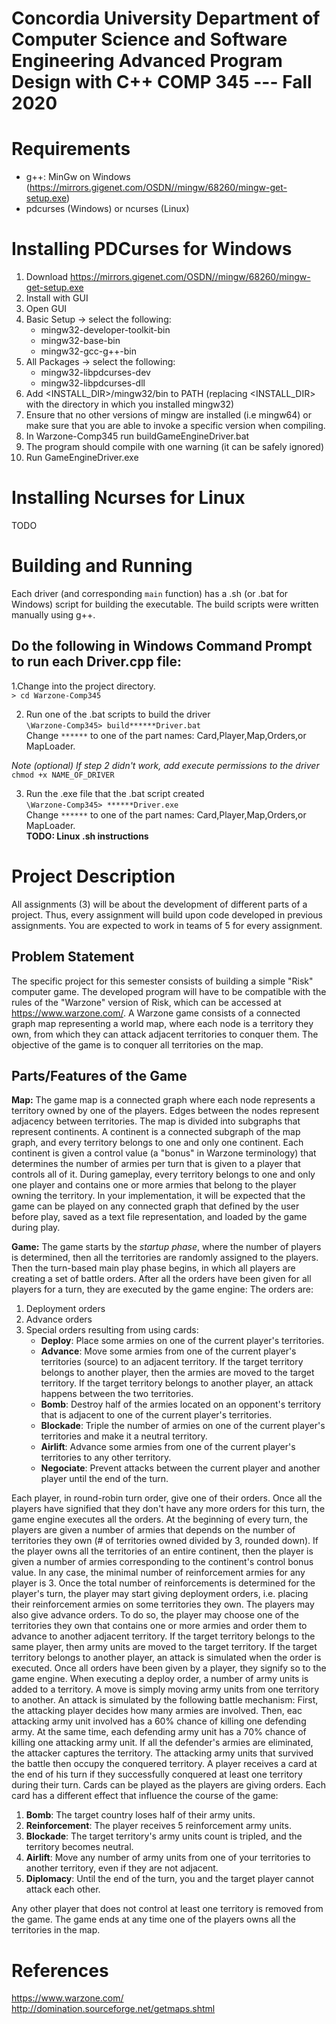 # Concordia University  Department of Computer Science and Software Engineering  Advanced Program Design with C++  COMP 345 --- Fall 2020

# Requirements

- g++: MinGw on Windows (https://mirrors.gigenet.com/OSDN//mingw/68260/mingw-get-setup.exe)
- pdcurses (Windows) or ncurses (Linux)

# Installing PDCurses for Windows

1. Download https://mirrors.gigenet.com/OSDN//mingw/68260/mingw-get-setup.exe
2. Install with GUI
3. Open GUI
4. Basic Setup -> select the following:
   - mingw32-developer-toolkit-bin
   - mingw32-base-bin
   - mingw32-gcc-g++-bin
5. All Packages -> select the following:
   - mingw32-libpdcurses-dev
   - mingw32-libpdcurses-dll
6. Add <INSTALL_DIR>/mingw32/bin to PATH (replacing <INSTALL_DIR> with the directory in which you installed mingw32)
7. Ensure that no other versions of mingw are installed (i.e mingw64) or make sure that you are able to invoke a specific version when compiling.
8. In Warzone-Comp345 run buildGameEngineDriver.bat
9. The program should compile with one warning (it can be safely ignored)
10. Run GameEngineDriver.exe

# Installing Ncurses for Linux

TODO


# Building and Running
Each driver (and corresponding `main` function) has a .sh (or .bat for Windows) script for building the executable. The build
scripts were written manually using g++.

## Do the following in Windows Command Prompt to run each Driver.cpp file:<br/>
1.Change into the project directory.<br/>
`> cd Warzone-Comp345`<br/>

2. Run one of the .bat scripts to build the driver<br/>
`\Warzone-Comp345> build******Driver.bat`<br/>
Change `******` to one of the part names: Card,Player,Map,Orders,or MapLoader.<br/>

<i>Note (optional) If step 2 didn't work, add execute permissions to the driver</i><br/>
`chmod +x NAME_OF_DRIVER`<br/>

3. Run the .exe file that the .bat script created <br/>
`\Warzone-Comp345> ******Driver.exe`<br/>
Change `******` to one of the part names: Card,Player,Map,Orders,or MapLoader.<br/>
<b>TODO: Linux .sh instructions</b><br/>

# Project Description

All assignments (3) will be about the development of different parts of a project. Thus, every assignment
will build upon code developed in previous assignments. You are expected to work in teams of 5 for every
assignment.

## Problem Statement

The specific project for this semester consists of building a simple "Risk" computer game. The developed
program will have to be compatible with the rules of the "Warzone" version of Risk, which can be accessed
at https://www.warzone.com/. A Warzone game consists of a connected graph map representing a world map,
where each node is a territory they own, from which they can attack adjacent territories to conquer them.
The objective of the game is to conquer all territories on the map.

## Parts/Features of the Game

**Map:** The game map is a connected graph where each node represents a territory owned by one of the
players. Edges between the nodes represent adjacency between territories. The map is divided into subgraphs
that represent continents. A continent is a connected subgraph of the map graph, and every territory belongs
to one and only one continent. Each continent is given a control value (a "bonus" in Warzone terminology)
that determines the number of armies per turn that is given to a player that controls all of it. During
gameplay, every territory belongs to one and only one player and contains one or more armies that belong
to the player owning the territory. In your implementation, it will be expected that the game can be played
on any connected graph that defined by the user before play, saved as a text file representation, and loaded
by the game during play.

**Game:** The game starts by the *startup phase*, where the number of players is determined, then all the
territories are randomly assigned to the players. Then the turn-based main play phase begins, in which all
players are creating a set of battle orders. After all the orders have been given for all players for a turn,
they are executed by the game engine: The orders are:

1. Deployment orders
2. Advance orders
3. Special orders resulting from using cards:
	- **Deploy**: Place some armies on one of the current player's territories.
	- **Advance**: Move some armies from one of the current player's territories (source) to an adjacent
		territory. If the target territory belongs to another player, then the armies are moved to the
		target territory. If the target territory belongs to another player, an attack happens between the
		two territories.
	- **Bomb**: Destroy half of the armies located on an opponent's territory that is adjacent to one of
		the current player's territories.
	- **Blockade**: Triple the number of armies on one of the current player's territories and make it a
		neutral territory.
	- **Airlift**: Advance some armies from one of the current player's territories to any other territory.
	- **Negociate**: Prevent attacks between the current player and another player until the end of the turn.

Each player, in round-robin turn order, give one of their orders. Once all the players have signified that
they don't have any more orders for this turn, the game engine executes all the orders. At the beginning of
every turn, the players are given a number of armies that depends on the number of territories they own (# of
territories owned divided by 3, rounded down). If the player owns all the territories of an entire continent,
then the player is given a number of armies corresponding to the continent's control bonus value. In any case,
the minimal number of reinforcement armies for any player is 3. Once the total number of reinforcements is
determined for the player's turn, the player may start giving deployment orders, i.e. placing their reinforcement
armies on some territories they own. The players may also give advance orders. To do so, the player may choose
one of the territories they own that contains one or more armies and order them to advance to another adjacent
territory. If the target territory belongs to the same player, then army units are moved to the target territory.
If the target territory belongs to another player, an attack is simulated when the order is executed. Once all
orders have been given by a player, they signify so to the game engine. When executing a deploy order, a number
of army units is added to a territory. A move is simply moving army units from one territory to another. An
attack is simulated by the following battle mechanism: First, the attacking player decides how many armies are
involved. Then, eac attacking army unit involved has a 60% chance of killing one defending army. At the same time,
each defending army unit has a 70% chance of killing one attacking army unit. If all the defender's armies are
eliminated, the attacker captures the territory. The attacking army units that survived the battle then occupy
the conquered territory. A player receives a card at the end of his turn if they successfully conquered at least
one territory during their turn. Cards can be played as the players are giving orders. Each card has a different
effect that influence the course of the game:

1. **Bomb**: The target country loses half of their army units.
2. **Reinforcement**: The player receives 5 reinforcement army units.
3. **Blockade**: The target territory's army units count is tripled, and the territory becomes neutral.
4. **Airlift**: Move any number of army units from one of your territories to another territory, even if they are not adjacent.
5. **Diplomacy**: Until the end of the turn, you and the target player cannot attack each other.

Any other player that does not control at least one territory is removed from the game. The game ends at any time one
of the players owns all the territories in the map.

# References
https://www.warzone.com/  
http://domination.sourceforge.net/getmaps.shtml
